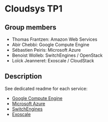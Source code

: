 # Cloudsys TP1

## Group members
- Thomas Frantzen: Amazon Web Services
- Abir Chebbi: Google Compute Engine
- Sébastien Peiris: Microsoft Azure
- Benoist Wolleb: SwitchEngines / OpenStack
- Loïck Jeanneret: Exoscale / CloudStack

## Description
See dedicated readme for each service:

- [Google Compute Engine](Google%20Compute%20Engine)
- [Microsoft Azure](Microsoft%20Azure)
- [SwitchEngines](SwitchEngines-OpenStack)
- [Exoscale](Exoscale-CloudStack)
